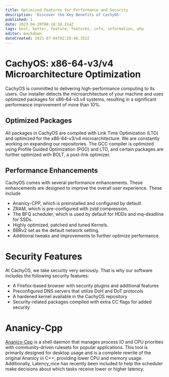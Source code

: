 ```yaml
---
title: Optimized Features for Performance and Security
description: 'Discover the Key Benefits of CachyOS'
published: 1
date: 2023-04-20T08:18:18.214Z
tags: best, better, feature, features, info, information, why
editor: markdown
dateCreated: 2021-07-04T02:28:46.352Z
---
```


CachyOS: x86-64-v3/v4 Microarchitecture Optimization
=================================================
CachyOS is committed to delivering high-performance computing to its users. Our installer detects the microarchitecture of your machine and uses optimized packages for x86-64-v3.v4 systems, resulting in a significant performance improvement of more than 10%.

Optimized Packages
------------------
All packages in CachyOS are compiled with Link Time Optimization (LTO) and optimized for the x86-64-v3/v4 microarchitecture. We are constantly working on expanding our repositories. The GCC compiler is optimized using Profile Guided Optimization (PGO) and LTO, and certain packages are further optimized with BOLT, a post-link optimizer.

Performance Enhancements
------------------------
CachyOS comes with several performance enhancements. These enhancements are designed to improve the overall user experience. These include

- Ananicy-CPP, which is preinstalled and configured by default.
- ZRAM, which is pre-configured with zstd compression.
- The BFQ scheduler, which is used by default for HDDs and mq-deadline for SSDs.
- Highly optimized, patched and tuned Kernels.
- BBRv2 set as the default network setting.
- Additional tweaks and improvements to further optimize performance.

Security Features
=================
At CachyOS, we take security very seriously. That is why our software includes the following security features:
- A Firefox-based browser with security plugins and additional features
- Preconfigured DNS servers that utilize DoH and DoT protocols
- A hardened kernel available in the CachyOS repository
- Security-related packages compiled with extra CC flags for added security

Ananicy-Cpp
===========
[Ananicy-Cpp](https://gitlab.com/ananicy-cpp/ananicy-cpp) is a shell daemon that manages process IO and CPU priorities with community-driven rulesets for popular applications. This tool is primarily designed for desktop usage and is a complete rewrite of the original Ananicy in C++, providing lower CPU and memory usage. Additionally, Latency\_nice has recently been included to help the scheduler make decisions about which tasks receive lower or higher latency.
